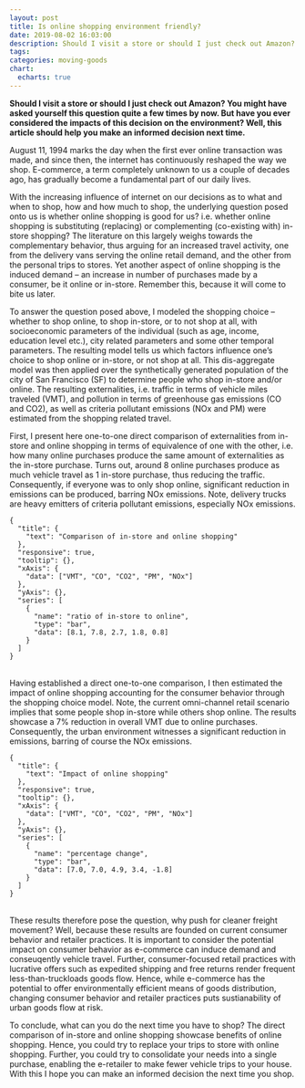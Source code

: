```yaml
---
layout: post
title: Is online shopping environment friendly?
date: 2019-08-02 16:03:00
description: Should I visit a store or should I just check out Amazon? You might have asked yourself this question quite a few times by now. But have you ever considered the impacts of this decision on the environment Well, this article should help you make an informed decision next time.
tags: 
categories: moving-goods
chart:
  echarts: true
---
```


**Should I visit a store or should I just check out Amazon? You might have asked yourself this question quite a few times by now. But have you ever considered the impacts of this decision on the environment? Well, this article should help you make an informed decision next time.**

August 11, 1994 marks the day when the first ever online transaction was made, and since then, the internet has continuously reshaped the way we shop. E-commerce, a term completely unknown to us a couple of decades ago, has gradually become a fundamental part of our daily lives.

With the increasing influence of internet on our decisions as to what and when to shop, how and how much to shop, the underlying question posed onto us is whether online shopping is good for us? i.e. whether online shopping is substituting (replacing) or complementing (co-existing with) in-store shopping? The literature on this largely weighs towards the complementary behavior, thus arguing for an increased travel activity, one from the delivery vans serving the online retail demand, and the other from the personal trips to stores. Yet another aspect of online shopping is the induced demand – an increase in number of purchases made by a consumer, be it online or in-store. Remember this, because it will come to bite us later.

To answer the question posed above, I modeled the shopping choice – whether to shop online, to shop in-store, or to not shop at all, with socioeconomic parameters of the individual (such as age, income, education level etc.), city related parameters and some other temporal parameters. The resulting model tells us which factors influence one’s choice to shop online or in-store, or not shop at all. This dis-aggregate model was then applied over the synthetically generated population of the city of San Francisco (SF) to determine people who shop in-store and/or online. The resulting externalities, i.e. traffic in terms of vehicle miles traveled (VMT), and pollution in terms of greenhouse gas emissions (CO and CO2), as well as criteria pollutant emissions (NOx and PM) were estimated from the shopping related travel.

First, I present here one-to-one direct comparison of externalities from in-store and online shopping in terms of equivalence of one with the other, i.e. how many online purchases produce the same amount of externalities as the in-store purchase. Turns out, around 8 online purchases produce as much vehicle travel as 1 in-store purchase, thus reducing the traffic. Consequently, if everyone was to only shop online, significant reduction in emissions can be produced, barring NOx emissions. Note, delivery trucks are heavy emitters of criteria pollutant emissions, especially NOx emissions.

```echarts
{
  "title": {
    "text": "Comparison of in-store and online shopping"
  },
  "responsive": true,
  "tooltip": {},
  "xAxis": {
    "data": ["VMT", "CO", "CO2", "PM", "NOx"]
  },
  "yAxis": {},
  "series": [
    {
      "name": "ratio of in-store to online",
      "type": "bar",
      "data": [8.1, 7.8, 2.7, 1.8, 0.8]
    }
  ]
}
```

<br/>
Having established a direct one-to-one comparison, I then estimated the impact of online shopping accounting for the consumer behavior through the shopping choice model. Note, the current omni-channel retail scenario implies that some people shop in-store while others shop online. The results showcase a 7% reduction in overall VMT due to online purchases. Consequently, the urban environment witnesses a significant reduction in emissions, barring of course the NOx emissions.

```echarts
{
  "title": {
    "text": "Impact of online shopping"
  },
  "responsive": true,
  "tooltip": {},
  "xAxis": {
    "data": ["VMT", "CO", "CO2", "PM", "NOx"]
  },
  "yAxis": {},
  "series": [
    {
      "name": "percentage change",
      "type": "bar",
      "data": [7.0, 7.0, 4.9, 3.4, -1.8]
    }
  ]
}
```

<br/>
These results therefore pose the question, why push for cleaner freight movement? Well, because these results are founded on current consumer behavior and retailer practices. It is important to consider the potential impact on consumer behavior as e-commerce can induce demand and conseuqently vehicle travel. Further, consumer-focused retail practices with lucrative offers such as expedited shipping and free returns render frequent less-than-truckloads goods flow. Hence, while e-commerce has the potential to offer environmentally efficient means of goods distribution, changing consumer behavior and retailer practices puts sustianability of urban goods flow at risk.

To conclude, what can you do the next time you have to shop? The direct comparison of in-store and online shopping showcase benefits of online shopping. Hence, you could try to replace your trips to store with online shopping. Further, you could try to consolidate your needs into a single purchase, enabling the e-retailer to make fewer vehicle trips to your house. With this I hope you can make an informed decision the next time you shop.
